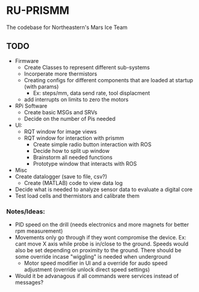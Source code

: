 # RU-PRISMM
The codebase for Northeastern's Mars Ice Team

## TODO

- Firmware
  - Create Classes to represent different sub-systems
  - Incorperate more thermistors
  - Creating configs for different components that are loaded at startup (with params)
    - Ex: steps/mm, data send rate, tool displacment
  - add interrupts on limits to zero the motors
- RPi Software
  - Create basic MSGs and SRVs
  - Decide on the number of Pis needed
- UI:
  - RQT window for image views
  - RQT window for interaction with prismm
    - Create simple radio button interaction with ROS
    - Decide how to split up window
    - Brainstorm all needed functions
    - Prototype window that interacts with ROS
 - Misc
  - Create datalogger (save to file, csv?)
    - Create (MATLAB) code to view data log
  - Decide what is needed to analyze sensor data to evaluate a digital core
  - Test load cells and thermistors and calibrate them
  

### Notes/Ideas:
- PID speed on the drill (needs electronics and more magnets for better rpm measurement)
- Movements only go through if they wont compromise the device. Ex: cant move X axis while probe is in/close to the ground. Speeds would also be set depending on proximity to the ground. There should be some override incase "wiggling" is needed when underground
  - Motor speed modifier in UI and a override for audo speed adjustment (override unlock direct speed settings)
- Would it be advanagous if all commands were services instead of messages?
